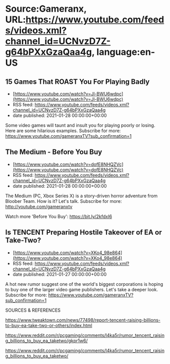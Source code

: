 # Source:Gameranx, URL:https://www.youtube.com/feeds/videos.xml?channel_id=UCNvzD7Z-g64bPXxGzaQaa4g, language:en-US

## 15 Games That ROAST You For Playing Badly
 - [https://www.youtube.com/watch?v=Jl-BWU6wdpc](https://www.youtube.com/watch?v=Jl-BWU6wdpc)
 - RSS feed: https://www.youtube.com/feeds/videos.xml?channel_id=UCNvzD7Z-g64bPXxGzaQaa4g
 - date published: 2021-01-28 00:00:00+00:00

Some video games will taunt and insult you for playing poorly or losing. Here are some hilarious examples.
Subscribe for more: https://www.youtube.com/gameranxTV?sub_confirmation=1

## The Medium - Before You Buy
 - [https://www.youtube.com/watch?v=dofE8NHQZVc](https://www.youtube.com/watch?v=dofE8NHQZVc)
 - RSS feed: https://www.youtube.com/feeds/videos.xml?channel_id=UCNvzD7Z-g64bPXxGzaQaa4g
 - date published: 2021-01-28 00:00:00+00:00

The Medium (PC, Xbox Series X) is a story-driven horror adventure from Bloober Team. How is it? Let's talk.
Subscribe for more: http://youtube.com/gameranxtv 


Watch more 'Before You Buy': https://bit.ly/2kfdxI6

## Is TENCENT Preparing Hostile Takeover of EA or Take-Two?
 - [https://www.youtube.com/watch?v=XKo4_98e864](https://www.youtube.com/watch?v=XKo4_98e864)
 - RSS feed: https://www.youtube.com/feeds/videos.xml?channel_id=UCNvzD7Z-g64bPXxGzaQaa4g
 - date published: 2021-01-27 00:00:00+00:00

A hot new rumor suggest one of the world's biggest corporations is hoping to buy one of the larger video game publishers. Let's take a deeper look.
Subscribe for more: https://www.youtube.com/gameranxTV?sub_confirmation=1

SOURCES & REFERENCES

https://www.tweaktown.com/news/77498/report-tencent-raising-billions-to-buy-ea-take-two-or-others/index.html

https://www.reddit.com/r/pcgaming/comments/l4ka5r/rumor_tencent_raising_billions_to_buy_ea_taketwo/gkpr1w6/

https://www.reddit.com/r/pcgaming/comments/l4ka5r/rumor_tencent_raising_billions_to_buy_ea_taketwo/

